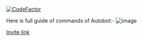 [![CodeFactor](https://www.codefactor.io/repository/github/divyamsamarwal/autobot/badge)](https://www.codefactor.io/repository/github/divyamsamarwal/autobot)

Here is full guide of commands of Autobot:-
![image](https://user-images.githubusercontent.com/72195951/147406512-f67bb262-7009-4696-b8de-c479b48f3815.png)


[Invite link](https://discord.com/api/oauth2/authorize?client_id=858965828716331019&permissions=8&scope=bot%20applications.commands)
